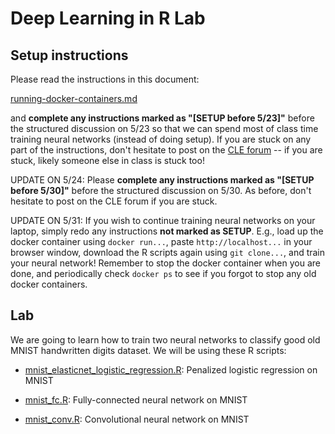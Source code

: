 # Deep Learning in R Lab

## Setup instructions

Please read the instructions in this document:

[running-docker-containers.md](running-docker-containers.md)

and **complete any instructions marked as "[SETUP before 5/23]"** before the structured discussion on 5/23 so that we can spend most of class time training neural networks (instead of doing setup). If you are stuck on any part of the instructions, don't hesitate to post on the [CLE forum](https://courses.ucsf.edu/mod/forum/view.php?id=546441) -- if you are stuck, likely someone else in class is stuck too! 

UPDATE ON 5/24: Please **complete any instructions marked as "[SETUP before 5/30]"** before the structured discussion on 5/30. As before, don't hesitate to post on the CLE forum if you are stuck.

UPDATE ON 5/31: If you wish to continue training neural networks on your laptop, simply redo any instructions **not marked as SETUP**. E.g., load up the docker container using `docker run...`, paste `http://localhost...` in your browser window, download the R scripts again using `git clone...`, and train your neural network! Remember to stop the docker container when you are done, and periodically check `docker ps` to see if you forgot to stop any old docker containers. 

## Lab

We are going to learn how to train two neural networks to classify good old MNIST handwritten digits dataset. We will be using these R scripts:

- [mnist_elasticnet_logistic_regression.R](mnist_elasticnet_logistic_regression.R): Penalized logistic regression on MNIST

- [mnist_fc.R](mnist_fc.R): Fully-connected neural network on MNIST

- [mnist_conv.R](mnist_conv.R): Convolutional neural network on MNIST

